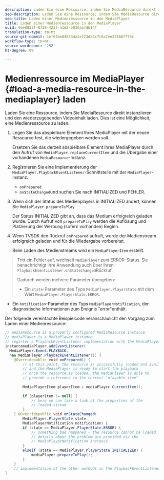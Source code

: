 ```yaml
---
description: Laden Sie eine Ressource, indem Sie MediaResource direkt instanziieren und den wiederzugebenden Videoinhalt laden. Dies ist eine Möglichkeit, eine Medienressource zu laden.
seo-description: Laden Sie eine Ressource, indem Sie MediaResource direkt instanziieren und den wiederzugebenden Videoinhalt laden. Dies ist eine Möglichkeit, eine Medienressource zu laden.
seo-title: Laden einer Medienressource in den MediaPlayer
title: Laden einer Medienressource in den MediaPlayer
uuid: 6ee8032f-0728-423f-a1d2-5030aa7db14f
translation-type: tm+mt
source-git-commit: 4ef05be045334a2e723da4c7c6a7ee22fb0f776c
workflow-type: tm+mt
source-wordcount: '252'
ht-degree: 0%

---
```



# Medienressource im MediaPlayer {#load-a-media-resource-in-the-mediaplayer} laden

Laden Sie eine Ressource, indem Sie MediaResource direkt instanziieren und den wiederzugebenden Videoinhalt laden. Dies ist eine Möglichkeit, eine Medienressource zu laden.

1. Legen Sie das abspielbare Element Ihres MediaPlayer mit der neuen Ressource fest, die wiedergegeben werden soll.

   Ersetzen Sie das derzeit abspielbare Element Ihres MediaPlayer durch den Aufruf von `MediaPlayer.replaceCurrentItem` und die Übergabe einer vorhandenen `MediaResource`-Instanz.

1. Registrieren Sie eine Implementierung der `MediaPlayer.PlaybackEventListener`-Schnittstelle mit der `MediaPlayer`-Instanz.

   * `onPrepared`
   * `onStateChanged`und suchen Sie nach INITIALIZED und FEHLER.

1. Wenn sich der Status des Medienplayers in INITIALIZED ändert, können Sie `MediaPlayer.prepareToPlay`

   Der Status INITIALIZED gibt an, dass das Medium erfolgreich geladen wurde. Durch Aufruf von `prepareToPlay` werden die Auflösung und Platzierung der Werbung (sofern vorhanden) Beginn.

1. Wenn TVSDK den Rückruf `onPrepared` aufruft, wurde der Medienstream erfolgreich geladen und für die Wiedergabe vorbereitet.

   Beim Laden des Medienstreams wird ein `MediaPlayerItem` erstellt.

>Tritt ein Fehler auf, wechselt `MediaPlayer` zum ERROR-Status. Sie benachrichtigt Ihre Anwendung auch über Ihren `PlaybackEventListener.onStateChanged`Rückruf.
>
>Dadurch werden mehrere Parameter übergeben:
>* Ein `state`-Parameter des Typs `MediaPlayer.PlayerState` mit dem Wert `MediaPlayer.PlayerState.ERROR`.
   >
   >
* Ein `notification`-Parameter des Typs `MediaPlayerNotification`, der diagnostische Informationen zum Ereignis &quot;error&quot;enthält.


Der folgende vereinfachte Beispielcode veranschaulicht den Vorgang zum Laden einer Medienressource:

```java
// mediaResource is a properly configured MediaResource instance 
// mediaPlayer is a MediaPlayer instance 
// register a PlaybackEventListener implementation with the MediaPlayer  
instancemediaPlayer.addEventListener( 
  MediaPlayer.Event.PLAYBACK, 
  new MediaPlayer.PlaybackEventListener()) { 
    @Overridepublic void onPrepared() { 
        // at this point, the resource is successfully loaded and available 
        // and the MediaPlayer is ready to start the playback 
        // once the resource is loaded, the MediaPlayer is able to 
        // provide a reference to the current "playable item" 
 
        MediaPlayerItem playerItem = mediaPlayer.CurrentItem(); 
 
        if (playerItem != null) {     
            // here we can take a look at the properties of the     
            // loaded stream 
        } 
    } @Overridepublic void onStateChanged( 
        MediaPlayer.PlayerState state,  
        MediaPlayerNotification notification) { 
        if (state == MediaPlayer.PlayerState.ERROR) { 
            // something bad happened - the resource cannot be loaded    
            // details about the problem are provided via the  
            // MediaPlayerNotification instance 
        }  
        elseif (state == MediaPlayer.PlayerState.INITIALIZED) {     
            mediaPlayer.prepareToPlay(); 
        } 
    } 
    // implementation of the other methods in the PlaybackEventListener interface... 
} 
```
